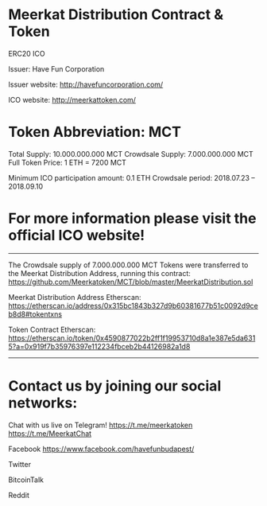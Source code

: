 # Meerkat Distribution Contract & Token 

ERC20 ICO 

Issuer: Have Fun Corporation

Issuer website: http://havefuncorporation.com/

ICO website: http://meerkattoken.com/

# Token Abbreviation: MCT

Total Supply: 10.000.000.000 MCT
Crowdsale Supply: 7.000.000.000 MCT
Full Token Price: 1 ETH = 7200 MCT

Minimum ICO participation amount: 0.1 ETH
Crowdsale period: 2018.07.23 – 2018.09.10 

# For more information please visit the official ICO website!

______________________________________________________________________________________________________________________________

The Crowdsale supply of 7.000.000.000 MCT Tokens were transferred to the Meerkat Distribution Address, running this contract:
https://github.com/Meerkatoken/MCT/blob/master/MeerkatDistribution.sol

Meerkat Distribution Address Etherscan: 
https://etherscan.io/address/0x315bc1843b327d9b60381677b51c0092d9ceb8d8#tokentxns

Token Contract Etherscan:
https://etherscan.io/token/0x4590877022b2ff1f19953710d8a1e387e5da6315?a=0x919f7b35976397e112234fbceb2b44126982a1d8

______________________________________________________________________________________________________________________________

# Contact us by joining our social networks:

Chat with us live on Telegram!
https://t.me/meerkatoken
https://t.me/MeerkatChat

Facebook 
https://www.facebook.com/havefunbudapest/

Twitter

BitcoinTalk

Reddit



